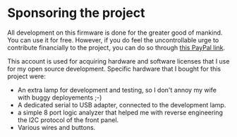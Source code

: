 # Sponsoring the project

All development on this firmware is done for the greater good of mankind.
You can use it for free. However, if you do feel the uncontrollable urge
to contribute financially to the project, you can do so through
[this PayPal link](https://www.paypal.com/paypalme/bedsidelamp2).

This account is used for acquiring hardware and software licenses that
I use for my open source development. Specific hardware that I bought for
this project were:

* An extra lamp for development and testing, so I don't annoy my wife
  with buggy deployements ;-)
* A dedicated serial to USB adapter, connected to the development lamp.
* a simple 8 port logic analyzer that helped me with reverse engineering
  the I2C protocol of the front panel.
* Various wires and buttons.
